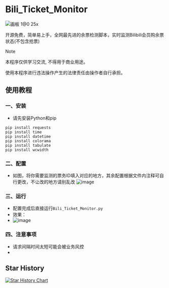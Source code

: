 # Bili_Ticket_Monitor

![画板 1@0 25x](https://github.com/user-attachments/assets/dfeba126-5445-4206-8b44-b4cd353de334)

开源免费，简单易上手，全网最先进的余票检测脚本，实时监测Bilibili会员购余票状态(不包含抢票)

> [!NOTE]
> 本程序仅供学习交流, 不得用于商业用途。
>
> 使用本程序进行违法操作产生的法律责任由操作者自行承担。

 ## 使用教程

### 一、安装

 - 请先安装Python和pip

 ```shell
 pip install requests
 pip install time
 pip install datetime
 pip install colorama
 pip install tabulate
 pip install wcwidth
```
### 二、配置
- 如图，将你需要监测的票务ID填入对应的地方，其余配置根据文件内注释可自行更改，不让改的地方请别乱改
![image](https://github.com/user-attachments/assets/617230f6-cad2-461d-8787-9ce46294f494)



### 三、运行
- 配置完成后直接运行`Bili_Ticket_Monitor.py`
- 效果：
- ![image](https://github.com/user-attachments/assets/f3da27c6-888a-45f8-a7d2-e2a66cc239e7)



### 四、注意事项
- 请求间隔时间太短可能会被业务风控
- 
## Star History

[![Star History Chart](https://api.star-history.com/svg?repos=TaiMiao/Bili_Ticket_Monitor&type=Date)](https://star-history.com/#TaiMiao/Bili_Ticket_Monitor&Date)
